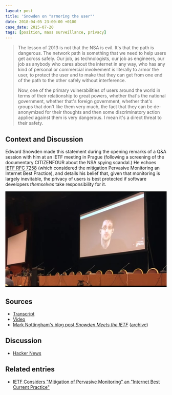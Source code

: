 ```yaml
---
layout: post
title: 'Snowden on "armoring the user"'
date: 2018-04-05 23:00:00 +0100
case_date: 2015-07-20
tags: [position, mass surveillance, privacy]
---
```


> The lesson of 2013 is not that the NSA is evil. It's that the path is dangerous. The network path is something that we need to help users get across safely. Our job, as technologists, our job as engineers, our job as anybody who cares about the internet in any way, who has any kind of personal or commercial involvement is literally to armor the user, to protect the user and to make that they can get from one end of the path to the other safely without interference.
>
> Now, one of the primary vulnerabilities of users around the world in terms of their relationship to great powers, whether that's the national government, whether that's foreign government, whether that's groups that don't like them very much, the fact that they can be de-anonymized for their thoughts and then some discriminatory action applied against them is very dangerous. I mean it's a direct threat to their safety.


## Context and Discussion
Edward Snowden made this statement during the opening remarks of a Q&A session with him at an IETF meeting in Prague (following a screening of the documentary CITIZENFOUR about the NSA spying scandal.) He echoes [IETF RFC 7258](an-open-letter-from-us-researchers-in-cryptography-and-information-security) (which considered the mitigation Pervasive Monitoring an Internet Best Practice), and details his belief that, given that monitoring is largely inevitable, the privacy of users is best protected if software developers _themselves_ take responsibility for it.

![Snowden meets IETF (screencap from linked video)](/assets/snowden-meets-IETF.jpg)


## Sources
* [Transcript](https://gist.github.com/mnot/382aca0b23b6bf082116)
* [Video](https://youtu.be/0NvsUXBCeVA)
* [Mark Nottingham's blog post _Snowden Meets the IETF_](https://www.mnot.net/blog/2015/07/20/snowden_meets_the_ietf) ([archive](https://web.archive.org/web/20170528052824/https://www.mnot.net/blog/2015/07/20/snowden_meets_the_ietf))


## Discussion
* [Hacker News](https://news.ycombinator.com/item?id=10059308)


## Related entries
* [IETF Considers "Mitigation of Pervasive Monitoring" an "Internet Best Current Practice"](/an-open-letter-from-us-researchers-in-cryptography-and-information-security)
